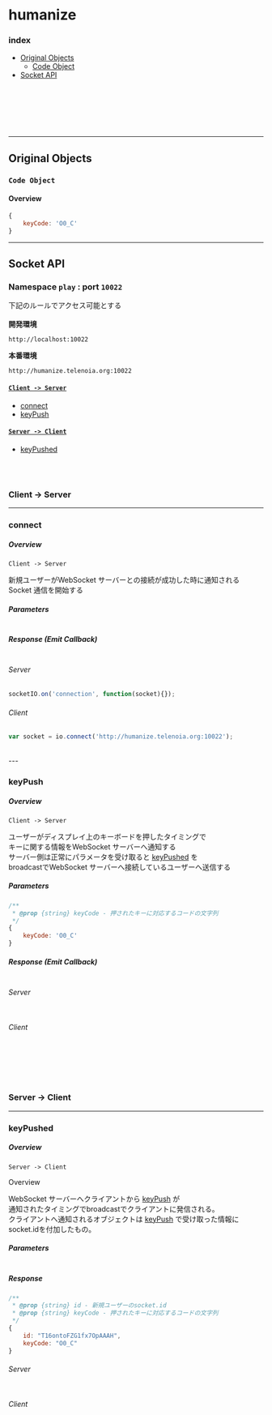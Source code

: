 # humanize

### index
* [Original Objects](#original-objects)
	* [Code Object](#original-objects--code)
* [Socket API](#socket-api)
<br>
<br>
<br>
<br>
<br>

---

## Original Objects

### `Code Object`
#### Overview

```js
{
	keyCode: 'O0_C'
}
```

---

<a name="socket-api"></a>
## Socket API

### Namespace `play` : port `10022`
下記のルールでアクセス可能とする
<br>
<br>
**開発環境**
	
	http://localhost:10022

**本番環境**
	
	http://humanize.telenoia.org:10022
	

#### [`Client -> Server`](#io-client-to-server)
* [connect](#io-connect)
* [keyPush](#io-key-push)


#### [`Server -> Client`](#io-server-to-client)
* [keyPushed](#io-key-pushed)

<br>
<br>

<a name="io-client-to-server"></a>
### Client -> Server

---

<a name="io-connect"></a>
### connect

##### Overview
`Client -> Server`

新規ユーザーがWebSocket サーバーとの接続が成功した時に通知される  
Socket 通信を開始する

##### Parameters
```js
```

##### Response (Emit Callback) 
```js
```

###### Server
```js
socketIO.on('connection', function(socket){});
```

###### Client
```js
var socket = io.connect('http://humanize.telenoia.org:10022');
```

<br>
---
<br>

<a name="io-key-push"></a>
### keyPush

##### Overview
`Client -> Server`

ユーザーがディスプレイ上のキーボードを押したタイミングで  
キーに関する情報をWebSocket サーバーへ通知する  
サーバー側は正常にパラメータを受け取ると [keyPushed](#io-key-pushed) を  
broadcastでWebSocket サーバーへ接続しているユーザーへ送信する


##### Parameters
```js
/**
 * @prop {string} keyCode - 押されたキーに対応するコードの文字列
 */
{
	keyCode: 'O0_C'
}
```

##### Response (Emit Callback) 
```js
```

###### Server
```js
```

###### Client
```js
```

<br>
<br>
<br>

<a name="io-server-to-client"></a>
### Server -> Client

---

<a name="io-key-pushed"></a>
### keyPushed

##### Overview
`Server -> Client`

Overview

WebSocket サーバーへクライアントから [keyPush](#io-key-push) が  
通知されたタイミングでbroadcastでクライアントに発信される。  
クライアントへ通知されるオブジェクトは [keyPush](#io-key-push) で受け取った情報にsocket.idを付加したもの。


##### Parameters
```js
```

##### Response
```js
/**
 * @prop {string} id - 新規ユーザーのsocket.id
 * @prop {string} keyCode - 押されたキーに対応するコードの文字列
 */
{
	id: "T16ontoFZG1fx7OpAAAH",
	keyCode: "O0_C"
}
```

###### Server
```js
```

###### Client
```js
```